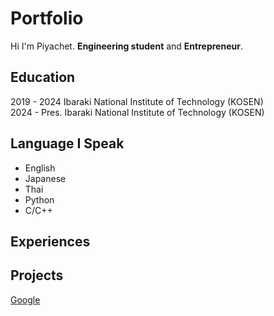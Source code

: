 # Portfolio
Hi I'm Piyachet. **Engineering student** and **Entrepreneur**.
## Education
2019 - 2024      Ibaraki National Institute of Technology (KOSEN) <br />
2024 - Pres.     Ibaraki National Institute of Technology (KOSEN)
## Language I Speak
- English
- Japanese
- Thai
- Python
- C/C++

## Experiences

## Projects
[Google](https://google.com)